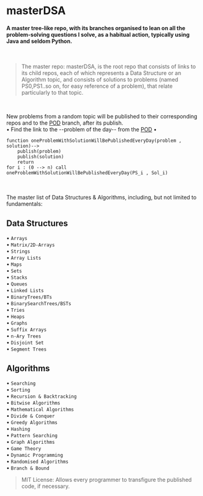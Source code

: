 # **masterDSA**

#### A master tree-like repo, with its branches organised to lean on all the problem-solving questions I solve, as a habitual action, typically using Java and seldom Python.
<br/>

>The master repo: masterDSA, is the root repo that consists of links to its child repos, each of which represents a Data Structure or an Algorithm topic, and consists of solutions to problems (named PS0,PS1..so on, for easy reference of a problem), that relate particularly to that topic. 
<br/>

New problems from a random topic will be published to their corresponding repos and to the [POD](https://github.com/Sreya-Ravi/masterDSA/tree/pod) branch, after its publish.
<br/> • Find the link to the --problem of the day-- from the [POD](https://github.com/Sreya-Ravi/masterDSA/tree/pod) •

```
function oneProblemWithSolutionWillBePublishedEveryDay(problem , solution)-->
    publish(problem)
    publish(solution)
    return
for i : (0 --> n) call oneProblemWithSolutionWillBePublishedEveryDay(PS_i , Sol_i)
```
<br/>


<!-- This repo includes, but not limited to, the following topics: -->
<br/>
The master list of Data Structures & Algorithms, including, but not limited to fundamentals:

## Data Structures 
• `Arrays` <br/>
• `Matrix/2D-Arrays` <br/>
• `Strings` <br/>
• `Array Lists` <br/>
• `Maps` <br/>
• `Sets` <br/>
• `Stacks` <br/>
• `Queues` <br/>
• `Linked Lists` <br/>
• `BinaryTrees/BTs` <br/>
• `BinarySearchTrees/BSTs` <br/>
• `Tries` <br/>
• `Heaps` <br/>
• `Graphs` <br/> 
• `Suffix Arrays` <br/>
• `n-Ary Trees` <br/>
• `Disjoint Set` <br/>
• `Segment Trees` <br/>

## Algorithms
• `Searching` <br/>
• `Sorting` <br/>
• `Recursion & Backtracking` <br/>
• `Bitwise Algorithms` <br/>
• `Mathematical Algorithms` <br/>
• `Divide & Conquer` <br/>
• `Greedy Algorithms` <br/>
• `Hashing` <br/>
• `Pattern Searching` <br/>
• `Graph Algorithms` <br/>
• `Game Theory` <br/>
• `Dynamic Programming` <br/>
• `Randomised Algorithms` <br/>
• `Branch & Bound` <br/>

> MIT License: Allows every programmer to transfigure the published code, if necessary.



